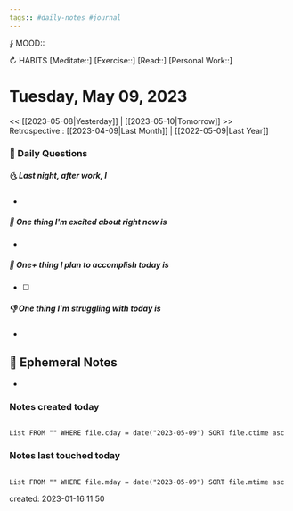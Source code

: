 ```yaml
---
tags:: #daily-notes #journal
---
```


⨑ MOOD::

↻ HABITS
[Meditate::]
[Exercise::]
[Read::]
[Personal Work::]

# Tuesday, May 09, 2023

<< [[2023-05-08|Yesterday]] | [[2023-05-10|Tomorrow]] >>
Retrospective:: [[2023-04-09|Last Month]] | [[2022-05-09|Last Year]]

### 📅 Daily Questions

##### 🌜 Last night, after work, I

-

##### 🙌 One thing I'm excited about right now is

-

##### 🚀 One+ thing I plan to accomplish today is

- [ ]

##### 👎 One thing I'm struggling with today is

-

## 📝 Ephemeral Notes

- 

### Notes created today

```dataview

List FROM "" WHERE file.cday = date("2023-05-09") SORT file.ctime asc

```

### Notes last touched today

```dataview

List FROM "" WHERE file.mday = date("2023-05-09") SORT file.mtime asc

```

created: 2023-01-16 11:50
